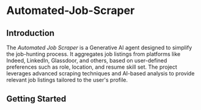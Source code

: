 # Automated-Job-Scraper
## Introduction
The *Automated Job Scraper* is a Generative AI agent designed to simplify the job-hunting process. It aggregates job listings from platforms like Indeed, LinkedIn, Glassdoor, and others, based on user-defined preferences such as role, location, and resume skill set. The project leverages advanced scraping techniques and AI-based analysis to provide relevant job listings tailored to the user's profile.

## Getting Started
